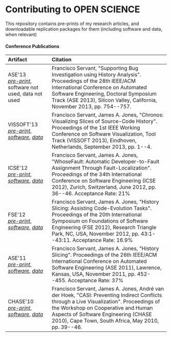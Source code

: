 # Contributing to OPEN SCIENCE

This repository contains pre-prints of my research articles, and downloadable replication packages for them (including software and data, when relevant)

#### Conference Publications

| Artifact                                                                                                                                                                                                                                                                                                                     | Citation                                                                                                                                                                                                                                                                                                                                                                                                                                                                                                       |
|:--------------------------------------------------------------------------------------------------------------------------------------------------------------------------------------------------------------------------------------------------------------------------------------------------------------------|:------------------------------------------------------------------------------------------------------------------------------------------------------------------------------------------------------------------------------------------------------------------------------------------------------------------------------------------------------------------------------------------------------------------------------------------------------------------------------------------------------|
| ASE'13 <br> [<i class="far fa-file">pre-print</i>](accepted-papers/2013-ASE.pdf), software not used, data not used | Francisco Servant, "Supporting Bug Investigation using History Analysis". Proceedings of the 28th IEEE/ACM International Conference on Automated Software Engineering, Doctoral Symposium Track (ASE 2013), Silicon Valley, California, November 2013, pp. 754--757. |
| VISSOFT'13 <br> [<i class="far fa-file">pre-print</i>](accepted-papers/2013-VISSOFT.pdf), [<i class="fa fa-lock"></i>](https://doi.org/10.1109/VISSOFT.2013.6650547) [<i class="fas fa-database">software</i>](software/2013-VISSOFT.zip), [<i class="fas fa-database">data</i>](https://github.com/eclipse-aspectj/aspectj)  | Francisco Servant, James A. Jones, "Chronos: Visualizing Slices of Source-Code History". Proceedings of the 1st IEEE Working Conference on Software Visualization, Tool Track (VISSOFT 2013), Eindhoven, Netherlands, September 2013, pp. 1--4. |
| ICSE'12 <br> [<i class="far fa-file">pre-print</i>](accepted-papers/2012-ICSE.pdf), [<i class="fa fa-lock"></i>](https://doi.org/10.1109/ICSE.2012.6227208) [<i class="fas fa-database">software</i>](software/2012-ICSE.zip), [<i class="fas fa-database">data</i>](https://www.st.cs.uni-saarland.de/ibugs/) | Francisco Servant, James A. Jones, "WhoseFault: Automatic Developer-to-Fault Assignment Through Fault-Localization". Proceedings of the 34th International Conference on Software Engineering (ICSE 2012), Zurich, Switzerland, June 2012, pp. 36--46. Acceptance Rate: 21% |
| FSE'12 <br> [<i class="far fa-file">pre-print</i>](accepted-papers/2012-FSE.pdf), [<i class="fa fa-lock"></i>](https://doi.org/10.1145/2393596.2393646) [<i class="fas fa-database">software</i>](software/2012-FSE.zip), [<i class="fas fa-database">data</i>](https://github.com/eclipse-aspectj/aspectj) | Francisco Servant, James A. Jones, "History Slicing: Assisting Code-Evolution Tasks". Proceedings of the 20th International Symposium on Foundations of Software Engineering (FSE 2012), Research Triangle Park, NC, USA, November 2012, pp. 43:1--43:11. Acceptance Rate: 16.9% |
| ASE'11 <br> [<i class="far fa-file">pre-print</i>](accepted-papers/2011-ASE.pdf), [<i class="fa fa-lock"></i>](https://doi.org/10.1109/ASE.2011.6100097) [<i class="fas fa-database">software</i>](software/2011-ASE.zip), [<i class="fas fa-database">data</i>](https://github.com/eclipse-aspectj/aspectj)  | Francisco Servant, James A. Jones, "History Slicing". Proceedings of the 26th IEEE/ACM International Conference on Automated Software Engineering (ASE 2011), Lawrence, Kansas, USA, November 2011, pp. 452--455. Acceptance Rate: 37% |
| CHASE'10 <br> [<i class="far fa-file">pre-print</i>](accepted-papers/2010-CHASE.pdf), [<i class="fa fa-lock"></i>](https://doi.org/10.1145/1833310.1833317) [<i class="fas fa-database">software</i>](software/2010-CHASE.zip), [<i class="fas fa-database">data</i>](https://github.com/pdeitel/JavaHowToProgram11e_EarlyObjects/tree/master/examples/ch34) | Francisco Servant, James A. Jones, André van der Hoek, "CASI: Preventing Indirect Conflicts through a Live Visualization". Proceedings of the Workshop on Cooperative and Human Aspects of Software Engineering (CHASE 2010), Cape Town, South Africa, May 2010, pp. 39--46. |
